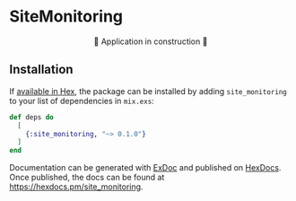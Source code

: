 # SiteMonitoring

<p align="center">🚧 Application in construction 🚧</p>

## Installation

If [available in Hex](https://hex.pm/docs/publish), the package can be installed
by adding `site_monitoring` to your list of dependencies in `mix.exs`:

```elixir
def deps do
  [
    {:site_monitoring, "~> 0.1.0"}
  ]
end
```

Documentation can be generated with [ExDoc](https://github.com/elixir-lang/ex_doc)
and published on [HexDocs](https://hexdocs.pm). Once published, the docs can
be found at <https://hexdocs.pm/site_monitoring>.
